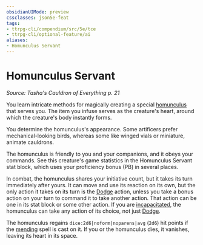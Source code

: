 ```yaml
---
obsidianUIMode: preview
cssclasses: json5e-feat
tags:
- ttrpg-cli/compendium/src/5e/tce
- ttrpg-cli/optional-feature/ai
aliases:
- Homunculus Servant
---
```

# Homunculus Servant
*Source: Tasha's Cauldron of Everything p. 21*  

You learn intricate methods for magically creating a special [homunculus](/3-Mechanics/CLI/bestiary/construct/homunculus-servant-tce.md) that serves you. The item you infuse serves as the creature's heart, around which the creature's body instantly forms.

You determine the homunculus's appearance. Some artificers prefer mechanical-looking birds, whereas some like winged vials or miniature, animate cauldrons.

The homunculus is friendly to you and your companions, and it obeys your commands. See this creature's game statistics in the Homunculus Servant stat block, which uses your proficiency bonus (PB) in several places.

In combat, the homunculus shares your initiative count, but it takes its turn immediately after yours. It can move and use its reaction on its own, but the only action it takes on its turn is the [Dodge](/3-Mechanics/CLI/actions.md#Dodge) action, unless you take a bonus action on your turn to command it to take another action. That action can be one in its stat block or some other action. If you are [incapacitated](/3-Mechanics/CLI/conditions.md#Incapacitated), the homunculus can take any action of its choice, not just [Dodge](/3-Mechanics/CLI/actions.md#Dodge).

The homunculus regains `dice:2d6|noform|noparens|avg` (`2d6`) hit points if the [mending](/3-Mechanics/CLI/spells/mending-xphb.md) spell is cast on it. If you or the homunculus dies, it vanishes, leaving its heart in its space.